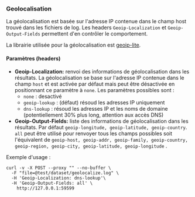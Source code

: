 ### Geolocalisation ###

La géolocalisation est basée sur l'adresse IP contenue dans le champ host trouvé dans les fichiers de log.
Les headers `Geoip-Localization` et `Geoip-Output-Fields` permettent d'en contrôler le comportement.

La librairie utilisée pour la géolocalisation est [geoip-lite](https://github.com/bluesmoon/node-geoip).


#### Paramètres (headers) ####

* **Geoip-Localization:** renvoi des informations de géolocalisation dans les résultats. La géolocalisation se base sur l'adresse IP contenue dans le champ `host` et est activée par défaut mais peut être désactivée en positionnant ce paramètre à `none`. 
Les paramètres possibles sont :
    * `none` : desactivé
    * `geoip-lookup` : (défaut) résoud les adresses IP uniquement
    * `dns-lookup` : résoud les adresses IP et les noms de domaine (potentiellement 30% plus long, attention aux accès DNS)
* **Geoip-Output-Fields:** liste des informations de géolocalisation dans les résultats. Par défaut `geoip-longitude, geoip-latitude, geoip-country`. `all` peut être utilisé pour renvoyer tous les champs possibles soit l'équivalent de `geoip-host, geoip-addr, geoip-family, geoip-country, geoip-region, geoip-city, geoip-latitude, geoip-longitude` .

Exemple d'usage :
```shell
curl -v -X POST --proxy "" --no-buffer \
  -F "file=@test/dataset/geolocalize.log" \
  -H 'Geoip-Localization: dns-lookup'\
  -H 'Geoip-Output-Fields: all' \
 	http://127.0.0.1:59599
```
